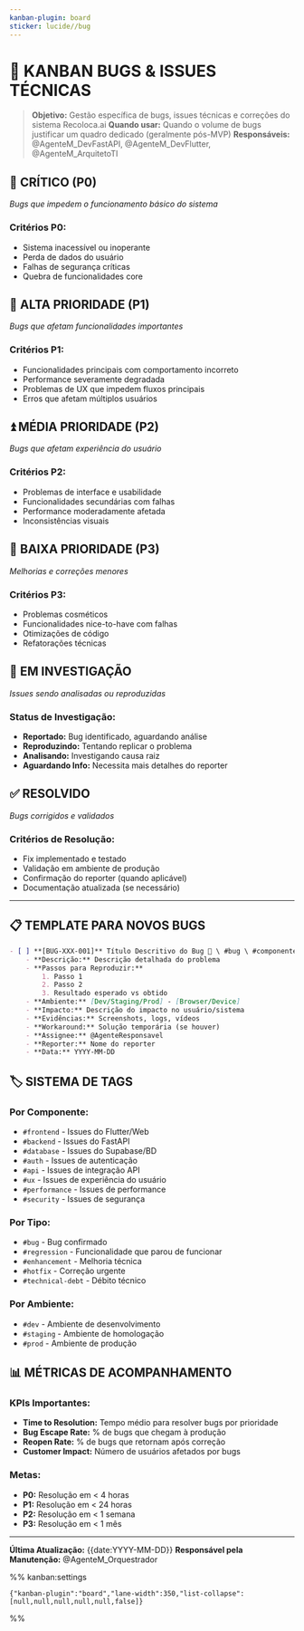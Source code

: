 ```yaml
---
kanban-plugin: board
sticker: lucide//bug
---
```


# 🐛 KANBAN BUGS & ISSUES TÉCNICAS

> **Objetivo:** Gestão específica de bugs, issues técnicas e correções do sistema Recoloca.ai
> **Quando usar:** Quando o volume de bugs justificar um quadro dedicado (geralmente pós-MVP)
> **Responsáveis:** @AgenteM_DevFastAPI, @AgenteM_DevFlutter, @AgenteM_ArquitetoTI

## 🚨 CRÍTICO (P0)

*Bugs que impedem o funcionamento básico do sistema*

### Critérios P0:
- Sistema inacessível ou inoperante
- Perda de dados do usuário
- Falhas de segurança críticas
- Quebra de funcionalidades core


## 🔺 ALTA PRIORIDADE (P1)

*Bugs que afetam funcionalidades importantes*

### Critérios P1:
- Funcionalidades principais com comportamento incorreto
- Performance severamente degradada
- Problemas de UX que impedem fluxos principais
- Erros que afetam múltiplos usuários


## ⏫ MÉDIA PRIORIDADE (P2)

*Bugs que afetam experiência do usuário*

### Critérios P2:
- Problemas de interface e usabilidade
- Funcionalidades secundárias com falhas
- Performance moderadamente afetada
- Inconsistências visuais


## 🔽 BAIXA PRIORIDADE (P3)

*Melhorias e correções menores*

### Critérios P3:
- Problemas cosméticos
- Funcionalidades nice-to-have com falhas
- Otimizações de código
- Refatorações técnicas


## 🔄 EM INVESTIGAÇÃO

*Issues sendo analisadas ou reproduzidas*

### Status de Investigação:
- **Reportado:** Bug identificado, aguardando análise
- **Reproduzindo:** Tentando replicar o problema
- **Analisando:** Investigando causa raiz
- **Aguardando Info:** Necessita mais detalhes do reporter


## ✅ RESOLVIDO

*Bugs corrigidos e validados*

### Critérios de Resolução:
- Fix implementado e testado
- Validação em ambiente de produção
- Confirmação do reporter (quando aplicável)
- Documentação atualizada (se necessário)

---

## 📋 TEMPLATE PARA NOVOS BUGS

```markdown
- [ ] **[BUG-XXX-001]** Título Descritivo do Bug 🔺 \ #bug \ #componente \ #prioridade \ #responsavel
	- **Descrição:** Descrição detalhada do problema
	- **Passos para Reproduzir:** 
		1. Passo 1
		2. Passo 2
		3. Resultado esperado vs obtido
	- **Ambiente:** [Dev/Staging/Prod] - [Browser/Device]
	- **Impacto:** Descrição do impacto no usuário/sistema
	- **Evidências:** Screenshots, logs, vídeos
	- **Workaround:** Solução temporária (se houver)
	- **Assignee:** @AgenteResponsavel
	- **Reporter:** Nome do reporter
	- **Data:** YYYY-MM-DD
```

## 🏷️ SISTEMA DE TAGS

### Por Componente:
- `#frontend` - Issues do Flutter/Web
- `#backend` - Issues do FastAPI
- `#database` - Issues do Supabase/BD
- `#auth` - Issues de autenticação
- `#api` - Issues de integração API
- `#ux` - Issues de experiência do usuário
- `#performance` - Issues de performance
- `#security` - Issues de segurança

### Por Tipo:
- `#bug` - Bug confirmado
- `#regression` - Funcionalidade que parou de funcionar
- `#enhancement` - Melhoria técnica
- `#hotfix` - Correção urgente
- `#technical-debt` - Débito técnico

### Por Ambiente:
- `#dev` - Ambiente de desenvolvimento
- `#staging` - Ambiente de homologação
- `#prod` - Ambiente de produção

## 📊 MÉTRICAS DE ACOMPANHAMENTO

### KPIs Importantes:
- **Time to Resolution:** Tempo médio para resolver bugs por prioridade
- **Bug Escape Rate:** % de bugs que chegam à produção
- **Reopen Rate:** % de bugs que retornam após correção
- **Customer Impact:** Número de usuários afetados por bugs

### Metas:
- **P0:** Resolução em < 4 horas
- **P1:** Resolução em < 24 horas
- **P2:** Resolução em < 1 semana
- **P3:** Resolução em < 1 mês

---

**Última Atualização:** {{date:YYYY-MM-DD}}
**Responsável pela Manutenção:** @AgenteM_Orquestrador

%% kanban:settings
```
{"kanban-plugin":"board","lane-width":350,"list-collapse":[null,null,null,null,null,false]}
```
%%